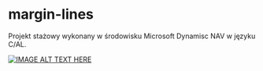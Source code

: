 # margin-lines
Projekt stażowy wykonany w środowisku Microsoft Dynamisc NAV w języku C/AL.

[![IMAGE ALT TEXT HERE](https://img.youtube.com/vi/oYmL2p9s4Xc/0.jpg)](https://www.youtube.com/watch?v=oYmL2p9s4Xc)
